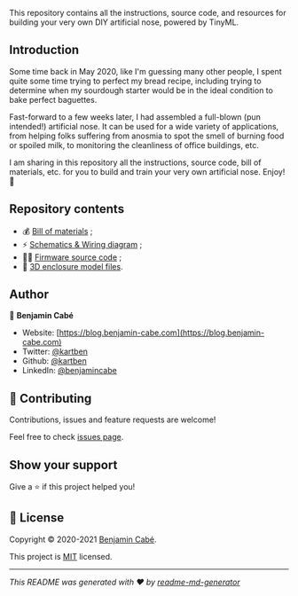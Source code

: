 This repository contains all the instructions, source code, and resources for building your very own DIY artificial nose, powered by TinyML.

## Introduction

Some time back in May 2020, like I'm guessing many other people, I spent quite some time trying to perfect my bread recipe, including trying to determine when my sourdough starter would be in the ideal condition to bake perfect baguettes.

Fast-forward to a few weeks later, I had assembled a full-blown (pun intended!) artificial nose. It can be used for a wide variety of applications, from helping folks suffering from anosmia to spot the smell of burning food or spoiled milk, to monitoring the cleanliness of office buildings, etc.

I am sharing in this repository all the instructions, source code, bill of materials, etc. for you to build and train your very own artificial nose. Enjoy! 👃

## Repository contents

* 💰 [Bill of materials](./bom/README.md) ;
* ⚡ [Schematics & Wiring diagram](./schematics/README.md) ;
* 👩‍💻 [Firmware source code](./firmware) ;
* 🧊 [3D enclosure model files](./enclosure/README.md).

## Author <!-- omit in toc -->

👤 **Benjamin Cabé**

- Website: [https://blog.benjamin-cabe.com](https://blog.benjamin-cabe.com)
- Twitter: [@kartben](https://twitter.com/kartben)
- Github: [@kartben](https://github.com/kartben)
- LinkedIn: [@benjamincabe](https://linkedin.com/in/benjamincabe)

## 🤝 Contributing <!-- omit in toc -->

Contributions, issues and feature requests are welcome!

Feel free to check [issues page](https://github.com/kartben/artificial-nose/issues).

## Show your support <!-- omit in toc -->

Give a ⭐️ if this project helped you!


## 📝 License <!-- omit in toc -->

Copyright &copy; 2020-2021 [Benjamin Cabé](https://github.com/kartben).

This project is [MIT](/LICENSE) licensed.

***
_This README was generated with ❤️ by [readme-md-generator](https://github.com/kefranabg/readme-md-generator)_
